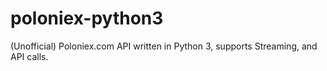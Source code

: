 # poloniex-python3
(Unofficial) Poloniex.com API written in Python 3, supports Streaming, and API calls.
